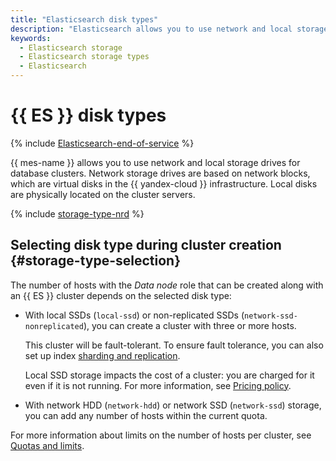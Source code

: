 ```yaml
---
title: "Elasticsearch disk types"
description: "Elasticsearch allows you to use network and local storage drives for clusters. Network storage drives are based on network blocks, which are virtual disks in the {{ yandex-cloud }} infrastructure."
keywords:
  - Elasticsearch storage
  - Elasticsearch storage types
  - Elasticsearch
---
```


# {{ ES }} disk types

{% include [Elasticsearch-end-of-service](../../_includes/mdb/mes/note-end-of-service.md) %}


{{ mes-name }} allows you to use network and local storage drives for database clusters. Network storage drives are based on network blocks, which are virtual disks in the {{ yandex-cloud }} infrastructure. Local disks are physically located on the cluster servers.

{% include [storage-type-nrd](../../_includes/mdb/mes/storage-type.md) %}

## Selecting disk type during cluster creation {#storage-type-selection}

The number of hosts with the _Data node_ role that can be created along with an {{ ES }} cluster depends on the selected disk type:

* With local SSDs (`local-ssd`) or non-replicated SSDs (`network-ssd-nonreplicated`), you can create a cluster with three or more hosts.

   This cluster will be fault-tolerant. To ensure fault tolerance, you can also set up index [sharding and replication](scalability-and-resilience.md).

   Local SSD storage impacts the cost of a cluster: you are charged for it even if it is not running. For more information, see [Pricing policy](../pricing.md).

* With network HDD (`network-hdd`) or network SSD (`network-ssd`) storage, you can add any number of hosts within the current quota.

For more information about limits on the number of hosts per cluster, see [Quotas and limits](./limits.md).

